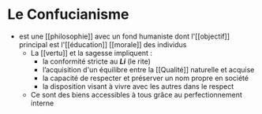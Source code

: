 # Le Confucianisme

- est une [[philosophie]] avec un fond humaniste dont l'[[objectif]] principal est l'[[éducation]] [[morale]] des individus
  - La [[vertu]] et la sagesse impliquent :
    - la conformité stricte au ***Li*** (le rite)
    - l’acquisition d'un équilibre entre la [[Qualité]] naturelle et acquise
    - la capacité de respecter et préserver un nom propre en société
    - la disposition visant à vivre avec les autres dans le respect
  - Ce sont des biens accessibles à tous grâce au perfectionnement interne
